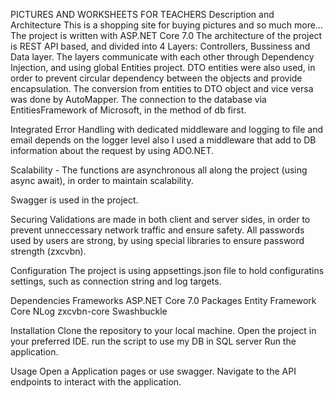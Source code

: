 PICTURES AND WORKSHEETS FOR TEACHERS 
Description and Architecture
This is a shopping site for buying pictures and so much more... The project is written with ASP.NET Core 7.0 The architecture of the project is REST API based, and divided into 4 Layers: Controllers, Bussiness and Data layer. The layers communicate with each other through Dependency Injection, and using global Entities project. DTO entities were also used, in order to prevent circular dependency between the objects and provide encapsulation. The conversion from entities to DTO object and vice versa was done by AutoMapper. The connection to the database via EntitiesFramework of Microsoft, in the method of db first.

Integrated Error Handling with dedicated middleware and logging to file and email depends on the logger level also I used a middleware that add to DB information about the request by using ADO.NET.

Scalability - The functions are asynchronous all along the project (using async await), in order to maintain scalability.

Swagger is used in the project.

Securing
Validations are made in both client and server sides, in order to prevent unneccessary network traffic and ensure safety. All passwords used by users are strong, by using special libraries to ensure password strength (zxcvbn).

Configuration
The project is using appsettings.json file to hold configuratins settings, such as connection string and log targets.

Dependencies
Frameworks
ASP.NET Core 7.0
Packages
Entity Framework Core
NLog
zxcvbn-core
Swashbuckle

Installation
Clone the repository to your local machine.
Open the project in your preferred IDE.
run the script to use my DB in SQL server
Run the application.

Usage
Open a Application pages or use swagger.
Navigate to the API endpoints to interact with the application.
